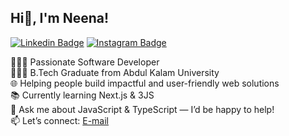 ## Hi👋, I'm Neena!

[![Linkedin Badge](https://img.shields.io/badge/-LinkedIn-0e76a8?style=for-the-badge&logo=Linkedin&logoColor=white)](https://www.linkedin.com/in/neena-rajendran-s-94492029a/) [![Instagram Badge](https://img.shields.io/badge/-Instagram-e4405f?style=for-the-badge&logo=Instagram&logoColor=white)](https://www.instagram.com/neenarajendran.s/)

👩🏻‍💻 Passionate Software Developer<br/>
👩🏻‍🎓 B.Tech Graduate from Abdul Kalam University<br/>
🌐 Helping people build impactful and user-friendly web solutions<br/>
📚 Currently learning Next.js & 3JS<br/>
💬 Ask me about JavaScript & TypeScript — I’d be happy to help!<br/>
📫 Let’s connect: [E-mail](mailto:neenarajendrans@gmail.com)<br/>

<!-- GitHub stats from https://github.com/anuraghazra/github-readme-stats -->
